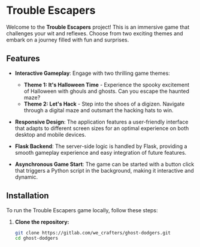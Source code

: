 # Trouble Escapers

Welcome to the **Trouble Escapers** project! This is an immersive game that challenges your wit and reflexes. Choose from two exciting themes and embark on a journey filled with fun and surprises.

## Features

- **Interactive Gameplay**: Engage with two thrilling game themes:
  - **Theme 1: It's Halloween Time** - Experience the spooky excitement of Halloween with ghouls and ghosts. Can you escape the haunted maze?
  - **Theme 2: Let's Hack** - Step into the shoes of a digizen. Navigate through a digital maze and outsmart the hacking hats to win.

- **Responsive Design**: The application features a user-friendly interface that adapts to different screen sizes for an optimal experience on both desktop and mobile devices.

- **Flask Backend**: The server-side logic is handled by Flask, providing a smooth gameplay experience and easy integration of future features.

- **Asynchronous Game Start**: The game can be started with a button click that triggers a Python script in the background, making it interactive and dynamic.

## Installation

To run the Trouble Escapers game locally, follow these steps:

1. **Clone the repository:**
   ```bash
   git clone https://gitlab.com/we_crafters/ghost-dodgers.git
   cd ghost-dodgers
